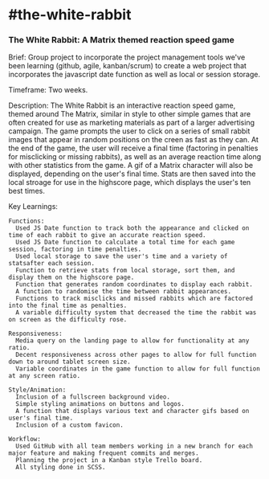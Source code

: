 <h1>#the-white-rabbit</h1>
<h3>The White Rabbit: A Matrix themed reaction speed game</h2>

Brief: Group project to incorporate the project management tools we've been learning (github, agile, kanban/scrum) to create a web project that incorporates the javascript date function as well as local or session storage.

Timeframe: Two weeks.

Description: The White Rabbit is an interactive reaction speed game, themed around The Matrix, similar in style to other simple games that are often created for use as marketing materials as part of a larger advertising campaign. The game prompts the user to click on a series of small rabbit images that appear in random positions on the creen as fast as they can. At the end of the game, the user will receive a final time (factoring in penalties for misclicking or missing rabbits), as well as an average reaction time along with other statistics from the game. A gif of a Matrix character will also be displayed, depending on the user's final time. Stats are then saved into the local stroage for use in the highscore page, which displays the user's ten best times.

Key Learnings:

    Functions:
      Used JS Date function to track both the appearance and clicked on time of each rabbit to give an accurate reaction speed.
      Used JS Date function to calculate a total time for each game session, factoring in time penalties.
      Used local storage to save the user's time and a variety of statsafter each session. 
      Function to retrieve stats from local storage, sort them, and display them on the highscore page.
      Function that generates random coordinates to display each rabbit.
      A function to randomise the time between rabbit appearances.
      Functions to track misclicks and missed rabbits which are factored into the final time as penalties.
      A variable difficulty system that decreased the time the rabbit was on screen as the difficulty rose.

    Responsiveness:
      Media query on the landing page to allow for functionality at any ratio.
      Decent responsiveness across other pages to allow for full function down to around tablet screen size.
      Variable coordinates in the game function to allow for full function at any screen ratio.

    Style/Animation:
      Inclusion of a fullscreen background video.
      Simple styling animations on buttons and logos.
      A function that displays various text and character gifs based on user's final time.
      Inclusion of a custom favicon.

    Workflow:
      Used GitHub with all team members working in a new branch for each major feature and making frequent commits and merges.
      Planning the project in a Kanban style Trello board.
      All styling done in SCSS.
                  
                  
